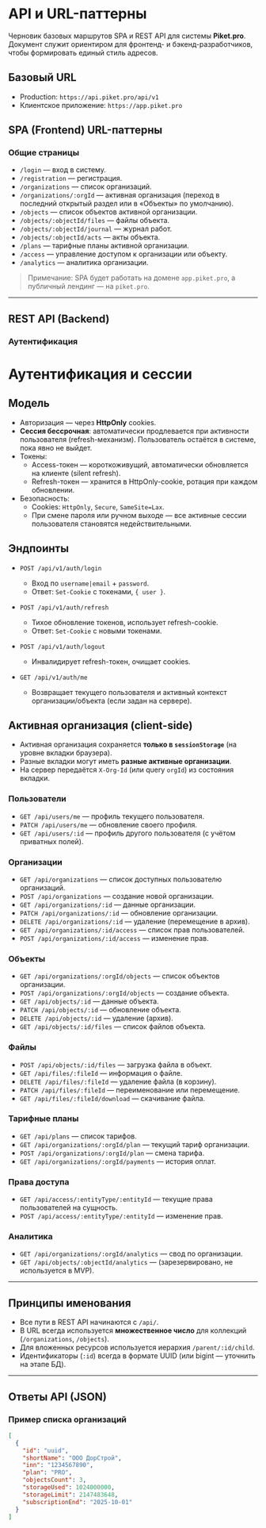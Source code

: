 # API и URL-паттерны

Черновик базовых маршрутов SPA и REST API для системы **Piket.pro**.  
Документ служит ориентиром для фронтенд- и бэкенд-разработчиков, чтобы формировать единый стиль адресов.

## Базовый URL

- Production: `https://api.piket.pro/api/v1`
- Клиентское приложение: `https://app.piket.pro`

## SPA (Frontend) URL-паттерны

### Общие страницы
- `/login` — вход в систему.
- `/registration` — регистрация.
- `/organizations` — список организаций.
- `/organizations/:orgId` — активная организация (переход в последний открытый раздел или в «Объекты» по умолчанию).
- `/objects` — список объектов активной организации.
- `/objects/:objectId/files` — файлы объекта.
- `/objects/:objectId/journal` — журнал работ.
- `/objects/:objectId/acts` — акты объекта.
- `/plans` — тарифные планы активной организации.
- `/access` — управление доступом к организации или объекту.
- `/analytics` — аналитика организации.

> Примечание: SPA будет работать на домене `app.piket.pro`, а публичный лендинг — на `piket.pro`.

---

## REST API (Backend)

### Аутентификация
# Аутентификация и сессии

## Модель
- Авторизация — через **HttpOnly** cookies.
- **Сессия бессрочная**: автоматически продлевается при активности пользователя (refresh-механизм). Пользователь остаётся в системе, пока явно не выйдет.
- Токены:
  - Access-токен — короткоживущий, автоматически обновляется на клиенте (silent refresh).
  - Refresh-токен — хранится в HttpOnly-cookie, ротация при каждом обновлении.
- Безопасность:
  - Cookies: `HttpOnly`, `Secure`, `SameSite=Lax`.
  - При смене пароля или ручном выходе — все активные сессии пользователя становятся недействительными.

## Эндпоинты
- `POST /api/v1/auth/login`
  - Вход по `username|email` + `password`.
  - Ответ: `Set-Cookie` с токенами, `{ user }`.

- `POST /api/v1/auth/refresh`
  - Тихое обновление токенов, использует refresh-cookie.
  - Ответ: `Set-Cookie` с новыми токенами.

- `POST /api/v1/auth/logout`
  - Инвалидирует refresh-токен, очищает cookies.

- `GET /api/v1/auth/me`
  - Возвращает текущего пользователя и активный контекст организации/объекта (если задан на сервере).

## Активная организация (client-side)
- Активная организация сохраняется **только в `sessionStorage`** (на уровне вкладки браузера).
- Разные вкладки могут иметь **разные активные организации**.
- На сервер передаётся `X-Org-Id` (или query `orgId`) из состояния вкладки.


### Пользователи
- `GET /api/users/me` — профиль текущего пользователя.
- `PATCH /api/users/me` — обновление своего профиля.
- `GET /api/users/:id` — профиль другого пользователя (с учётом приватных полей).

### Организации
- `GET /api/organizations` — список доступных пользователю организаций.
- `POST /api/organizations` — создание новой организации.
- `GET /api/organizations/:id` — данные организации.
- `PATCH /api/organizations/:id` — обновление организации.
- `DELETE /api/organizations/:id` — удаление (перемещение в архив).
- `GET /api/organizations/:id/access` — список прав пользователей.
- `POST /api/organizations/:id/access` — изменение прав.

### Объекты
- `GET /api/organizations/:orgId/objects` — список объектов организации.
- `POST /api/organizations/:orgId/objects` — создание объекта.
- `GET /api/objects/:id` — данные объекта.
- `PATCH /api/objects/:id` — обновление объекта.
- `DELETE /api/objects/:id` — удаление (архив).
- `GET /api/objects/:id/files` — список файлов объекта.

### Файлы
- `POST /api/objects/:id/files` — загрузка файла в объект.
- `GET /api/files/:fileId` — информация о файле.
- `DELETE /api/files/:fileId` — удаление файла (в корзину).
- `PATCH /api/files/:fileId` — переименование или перемещение.
- `GET /api/files/:fileId/download` — скачивание файла.

### Тарифные планы
- `GET /api/plans` — список тарифов.
- `GET /api/organizations/:orgId/plan` — текущий тариф организации.
- `POST /api/organizations/:orgId/plan` — смена тарифа.
- `GET /api/organizations/:orgId/payments` — история оплат.

### Права доступа
- `GET /api/access/:entityType/:entityId` — текущие права пользователей на сущность.
- `POST /api/access/:entityType/:entityId` — изменение прав.

### Аналитика
- `GET /api/organizations/:orgId/analytics` — свод по организации.
- `GET /api/objects/:objectId/analytics` — (зарезервировано, не используется в MVP).

---

## Принципы именования
- Все пути в REST API начинаются с `/api/`.
- В URL всегда используется **множественное число** для коллекций (`/organizations`, `/objects`).
- Для вложенных ресурсов используется иерархия `/parent/:id/child`.
- Идентификаторы (`:id`) всегда в формате UUID (или bigint — уточнить на этапе БД).

---

## Ответы API (JSON)

### Пример списка организаций
```json
[
  {
    "id": "uuid",
    "shortName": "ООО ДорСтрой",
    "inn": "1234567890",
    "plan": "PRO",
    "objectsCount": 3,
    "storageUsed": 1024000000,
    "storageLimit": 2147483648,
    "subscriptionEnd": "2025-10-01"
  }
]

